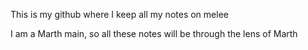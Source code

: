 This is my github where I keep all my notes on melee

I am a Marth main, so all these notes will be through the lens of Marth
